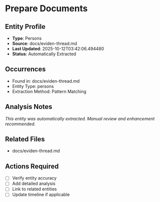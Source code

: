 # Prepare Documents

## Entity Profile
- **Type**: Persons
- **Source**: docs/eviden-thread.md
- **Last Updated**: 2025-10-12T03:42:06.494480
- **Status**: Automatically Extracted

## Occurrences
- Found in: docs/eviden-thread.md
- Entity Type: persons
- Extraction Method: Pattern Matching

## Analysis Notes
*This entity was automatically extracted. Manual review and enhancement recommended.*

## Related Files
- docs/eviden-thread.md

## Actions Required
- [ ] Verify entity accuracy
- [ ] Add detailed analysis
- [ ] Link to related entities
- [ ] Update timeline if applicable
